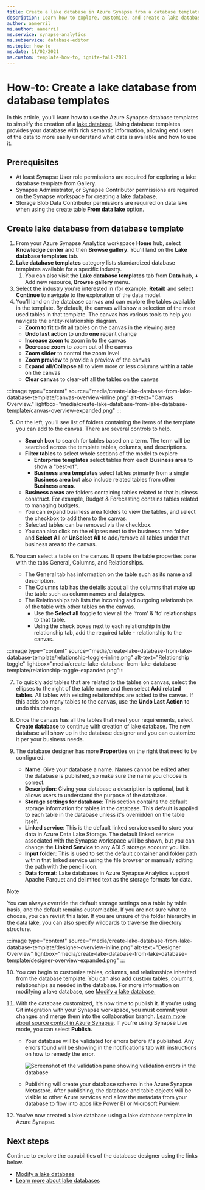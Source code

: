 ```yaml
---
title: Create a lake database in Azure Synapse from a database template.
description: Learn how to explore, customize, and create a lake database from database template.
author: aamerril
ms.author: aamerril
ms.service: synapse-analytics
ms.subservice: database-editor
ms.topic: how-to
ms.date: 11/02/2021
ms.custom: template-how-to, ignite-fall-2021
---
```



# How-to: Create a lake database from database templates

In this article, you'll learn how to use the Azure Synapse database templates to simplify the creation of a [lake database](./concepts-lake-database.md). Using database templates provides your database with rich semantic information, allowing end users of the data to more easily understand what data is available and how to use it.

## Prerequisites

- At least Synapse User role permissions are required for exploring a lake database template from Gallery.
- Synapse Administrator, or Synapse Contributor permissions are required on the Synapse workspace for creating a lake database.
- Storage Blob Data Contributor permissions are required on data lake when using the create table **From data lake** option.

## Create lake database from database template

1. From your Azure Synapse Analytics workspace **Home** hub, select **Knowledge center** and then **Browse gallery**. You'll land on the **Lake database templates** tab.
2. **Lake database templates** category lists standardized database templates available for a specific industry.
   1. You can also visit the **Lake database templates** tab from **Data** hub, **+** Add new resource, **Browse gallery** menu.
3. Select the industry you're interested in (for example, **Retail**) and select **Continue** to navigate to the exploration of the data model.
4. You'll land on the database canvas and can explore the tables available in the template. By default, the canvas will show a selection of the most used tables in that template. The canvas has various tools to help you navigate the entity-relationship diagram.
    - **Zoom to fit** to fit all tables on the canvas in the viewing area
    - **Undo last action** to undo **one** recent change
    - **Increase zoom** to zoom in to the canvas
    - **Decrease zoom** to zoom out of the canvas
    - **Zoom slider** to control the zoom level
    - **Zoom preview** to provide a preview of the canvas
    - **Expand all**/**Collapse all** to view more or less columns within a table on the canvas
    - **Clear canvas** to clear-off all the tables on the canvas

:::image type="content" source="media/create-lake-database-from-lake-database-template/canvas-overview-inline.png" alt-text="Canvas Overview." lightbox="media/create-lake-database-from-lake-database-template/canvas-overview-expanded.png" :::

5. On the left, you'll see list of folders containing the items of the template you can add to the canvas. There are several controls to help.
    - **Search box** to search for tables based on a term. The term will be searched across the template tables, columns, and descriptions.
    - **Filter tables** to select whole sections of the model to explore
      - **Enterprise templates** select tables from each **Business area** to show a "best-of".
      - **Business area templates** select tables primarily from a single **Business area** but also include related tables from other **Business areas**.
    - **Business areas** are folders containing tables related to that business construct. For example, Budget & Forecasting contains tables related to managing budgets.
    - You can expand business area folders to view the tables, and select the checkbox to add them to the canvas. 
    - Selected tables can be removed via the checkbox.
    - You can also click on the ellipses next to the business area folder and **Select All** or **UnSelect All** to add/remove all tables under that business area to the canvas.

6. You can select a table on the canvas. It opens the table properties pane with the tabs General, Columns, and Relationships.
    - The General tab has information on the table such as its name and description.
    - The Columns tab has the details about all the columns that make up the table such as column names and datatypes.
    - The Relationships tab lists the incoming and outgoing relationships of the table with other tables on the canvas.
        - Use the **Select all** toggle to view all the 'from' & 'to' relationships to that table.
        - Using the check boxes next to each relationship in the relationship tab, add the required table - relationship to the canvas. 

:::image type="content" source="media/create-lake-database-from-lake-database-template/relationship-toggle-inline.png" alt-text="Relationship toggle" lightbox="media/create-lake-database-from-lake-database-template/relationship-toggle-expanded.png":::

7. To quickly add tables that are related to the tables on canvas, select the ellipses to the right of the table name and then select **Add related tables**. All tables with existing relationships are added to the canvas. If this adds too many tables to the canvas, use the **Undo Last Action** to undo this change. 

8. Once the canvas has all the tables that meet your requirements, select **Create database** to continue with creation of lake database. The new database will show up in the database designer and you can customize it per your business needs.

9. The database designer has more **Properties** on the right that need to be configured.
    - **Name**: Give your database a name. Names cannot be edited after the database is published, so make sure the name you choose is correct.
    - **Description**: Giving your database a description is optional, but it allows users to understand the purpose of the database.
    - **Storage settings for database**: This section contains the default storage information for tables in the database. This default is applied to each table in the database unless it's overridden on the table itself.
    - **Linked service**: This is the default linked service used to store your data in Azure Data Lake Storage. The default linked service associated with the Synapse workspace will be shown, but you can change the **Linked Service** to any ADLS storage account you like. 
    - **Input folder**: This is used to set the default container and folder path within that linked service using the file browser or manually editing the path with the pencil icon.
    - **Data format**: Lake databases in Azure Synapse Analytics support Apache Parquet and delimited text as the storage formats for data.
> [!NOTE]
> You can always override the default storage settings on a table by table basis, and the default remains customizable. If you are not sure what to choose, you can revisit this later. If you are unsure of the folder hierarchy in the data lake, you can also specify wildcards to traverse the directory structure.
 
:::image type="content" source="media/create-lake-database-from-lake-database-template/designer-overview-inline.png" alt-text="Designer Overview" lightbox="media/create-lake-database-from-lake-database-template/designer-overview-expanded.png" :::


10. You can begin to customize tables, columns, and relationships inherited from the database template. You can also add custom tables, columns, relationships as needed in the database. For more information on modifying a lake database, see [Modify a lake database.](./modify-lake-database.md)

11. With the database customized, it's now time to publish it. If you're using Git integration with your Synapse workspace, you must commit your changes and merge them into the collaboration branch. [Learn more about source control in Azure Synapse](././cicd/../../cicd/source-control.md). If you're using Synapse Live mode, you can select **Publish**.
     - Your database will be validated for errors before it's published. Any errors found will be showing in the notifications tab with instructions on how to remedy the error.
      
       ![Screenshot of the validation pane showing validation errors in the database](./media/create-lake-database-from-lake-database-template/validation-error.png)
     - Publishing will create your database schema in the Azure Synapse Metastore. After publishing, the database and table objects will be visible to other Azure services and allow the metadata from your database to flow into apps like Power BI or Microsoft Purview.

12.  You've now created a lake database using a lake database template in Azure Synapse. 

## Next steps

Continue to explore the capabilities of the database designer using the links below. 
- [Modify a lake database](./modify-lake-database.md)
- [Learn more about lake databases](./concepts-lake-database.md)
